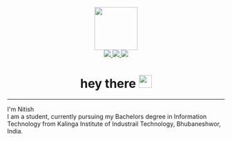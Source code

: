

<div id="header" align="center">
  <img src="https://media.giphy.com/media/M9gbBd9nbDrOTu1Mqx/giphy.gif" width="100"/>
</div>

<div id="badges" align="center">
  <a href="https://www.linkedin.com/in/nitish-pandey-250b84224/">
    <img src="https://img.shields.io/badge/LinkedIn-blue?logo=linkedin&logoColor=white"/>
  </a>
  <a href="https://www.instagram.com/_nitish__pandey/">
    <img src="https://img.shields.io/badge/Instagram-orange"/>
  </a>
  <a href="https:nitishpandey.com.np/">
    <img src="https://img.shields.io/badge/Web-site-brightgreen"/>
  </a>
</div>

<h1 align="center">
  hey there
  <img src="https://media.giphy.com/media/hvRJCLFzcasrR4ia7z/giphy.gif" width="30px"/>
</h1>

<hr>

<p>
     I'm Nitish <br>
     I am a student, currently pursuing my Bachelors degree in Information Technology from Kalinga Institute of Industrail Technology, Bhubaneshwor, India.
</p>



     
